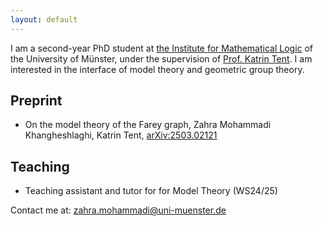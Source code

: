 ```yaml
---
layout: default
---
```


I am a second-year PhD student at [the Institute for Mathematical Logic](https://www.uni-muenster.de/Logik/en/) of the University of Münster, under the supervision of [Prof. Katrin Tent](https://ivv5hpp.uni-muenster.de/u/tent/).
I am interested in the interface of model theory and geometric group theory.

## Preprint
* On the model theory of the Farey graph, Zahra Mohammadi Khangheshlaghi, Katrin Tent, [arXiv:2503.02121](https://arxiv.org/pdf/2503.02121)
    
    
## Teaching
* Teaching assistant and tutor for for Model Theory (WS24/25)

Contact me at: [zahra.mohammadi@uni-muenster.de](mailto:zahra.mohammadi@uni-muenster.de)
